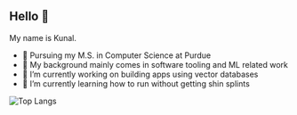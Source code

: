 ## Hello 👋
My name is Kunal. 
- 🚂 Pursuing my M.S. in Computer Science at Purdue
- 🔧 My background mainly comes in software tooling and ML related work 
- 🔭 I’m currently working on building apps using vector databases
- 🌱 I’m currently learning how to run without getting shin splints

![Top Langs](https://github-readme-stats.vercel.app/api/top-langs/?username=kunal-kapur&hide_progress=false)
